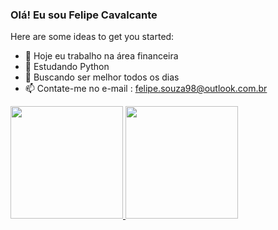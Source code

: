 ### Olá! Eu sou Felipe Cavalcante 

Here are some ideas to get you started:

- 🔭 Hoje eu trabalho na área financeira
- 🌱 Estudando Python
- 📖 Buscando ser melhor todos os dias
- 📫 Contate-me no e-mail : felipe.souza98@outlook.com.br

<div>
  <a href="https://beacons.ai/Felipe-cavalcante1">
  <img height="180em" src="https://github-readme-stats.vercel.app/api?username=Felipe-cavalcante1&show_icons=true&theme=dark&include_allc_commits=true&count_private"/>
  <img height="180em" src="https://github-readme-stats.vercel.app/api/top-langs/?username=Felipe-cavalcante1&layout=compact&langs_count=16&theme=dracula"/>
    </div>
